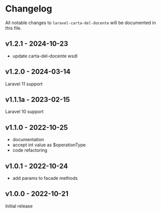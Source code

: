 # Changelog

All notable changes to `laravel-carta-del-docente` will be documented in this file.

## v1.2.1 - 2024-10-23

- update carta-del-docente wsdl

## v1.2.0 - 2024-03-14

Laravel 11 support

## v1.1.1a - 2023-02-15

Laravel 10 support

## v1.1.0 - 2022-10-25

- documentation
- accept int value as $operationType
- code refactoring

## v1.0.1 - 2022-10-24

- add params to facade methods

## v1.0.0 - 2022-10-21

Initial release
